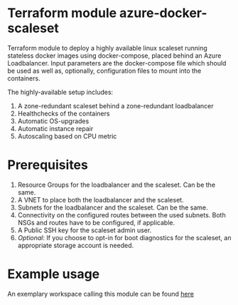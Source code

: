 # Terraform module azure-docker-scaleset
Terraform module to deploy a highly available linux scaleset running stateless docker images using docker-compose,
placed behind an Azure Loadbalancer.
Input parameters are the docker-compose file which should be used as well as, optionally, configuration files to mount 
into the containers.

The highly-available setup includes:
1. A zone-redundant scaleset behind a zone-redundant loadbalancer
1. Healthchecks of the containers
1. Automatic OS-upgrades
1. Automatic instance repair
1. Autoscaling based on CPU metric

# Prerequisites
1. Resource Groups for the loadbalancer and the scaleset. Can be the same.
1. A VNET to place both the loadbalancer and the scaleset.
1. Subnets for the loadbalancer and the scaleset. Can be the same.
1. Connectivity on the configured routes between the used subnets. Both NSGs and routes have to be configured, if applicable.
1. A Public SSH key for the scaleset admin user.
1. *Optional*: If you choose to opt-in for boot diagnostics for the scaleset, an appropriate storage account is needed.

# Example usage
An exemplary workspace calling this module can be found [here](https://github.com/ksandermann/terraform-workspace-examples/tree/master/azure-docker-scaleset)
